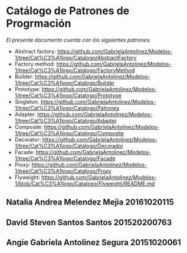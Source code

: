 
# Catálogo de Patrones de Progrmación
_El presente documento cuenta con los siguientes patrones:_
* Abstract factory: https://github.com/GabrielaAntolinez/Modelos-1/tree/Cat%C3%A1logo/Catalogo/AbstractFactory
* Factory method: https://github.com/GabrielaAntolinez/Modelos-1/tree/Cat%C3%A1logo/Catalogo/FactoryMethod
* Builder: https://github.com/GabrielaAntolinez/Modelos-1/tree/Cat%C3%A1logo/Catalogo/Builder
* Prototype: https://github.com/GabrielaAntolinez/Modelos-1/tree/Cat%C3%A1logo/Catalogo/Prototype 
* Singleton. https://github.com/GabrielaAntolinez/Modelos-1/tree/Cat%C3%A1logo/Catalogo/Patrones
* Adapter: https://github.com/GabrielaAntolinez/Modelos-1/tree/Cat%C3%A1logo/Catalogo/Adapter
* Composite: https://github.com/GabrielaAntolinez/Modelos-1/tree/Cat%C3%A1logo/Catalogo/Composite
* Decorator: https://github.com/GabrielaAntolinez/Modelos-1/tree/Cat%C3%A1logo/Catalogo/Decorador
* Facade: https://github.com/GabrielaAntolinez/Modelos-1/tree/Cat%C3%A1logo/Catalogo/Facade
* Proxy: https://github.com/GabrielaAntolinez/Modelos-1/tree/Cat%C3%A1logo/Catalogo/Proxy
* Flyweight: https://github.com/GabrielaAntolinez/Modelos-1/blob/Cat%C3%A1logo/Catalogo/Flyweight/README.md





## Natalia Andrea Melendez Mejia 20161020115


## David Steven Santos Santos 201520200763


## Angie Gabriela Antolinez Segura 20151020061

